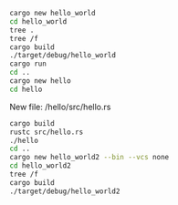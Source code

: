 
```bash
cargo new hello_world
cd hello_world
tree .
tree /f
cargo build
./target/debug/hello_world
cargo run
cd ..
cargo new hello
cd hello
```

New file: /hello/src/hello.rs

```bash
cargo build
rustc src/hello.rs
./hello
cd ..
cargo new hello_world2 --bin --vcs none
cd hello_world2
tree /f
cargo build
./target/debug/hello_world2
```
